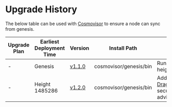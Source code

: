 # Upgrade History

The below table can be used with [Cosmovisor](https://github.com/cosmos/cosmos-sdk/tree/main/tools/cosmovisor) to ensure a node can sync from genesis.

| Upgrade Plan | Earliest Deployment Time | Version                                                            | Install Path           | Notes           |
| ------------ | ------------------------ | ------------------------------------------------------------------ | ---------------------- | --------------- |
| -            | Genesis                  | [v1.1.0](https://github.com/e-money/em-ledger/releases/tag/v1.1.0) | cosmovisor/genesis/bin | Run with --halt-height=1485285 |
| -            | Height 1485286           | [v1.2.0](https://github.com/e-money/em-ledger/releases/tag/v1.2.0) | cosmovisor/genesis/bin | Addresses [Dragonberry](https://forum.cosmos.network/t/ibc-security-advisory-dragonberry/7702) security advisory. |